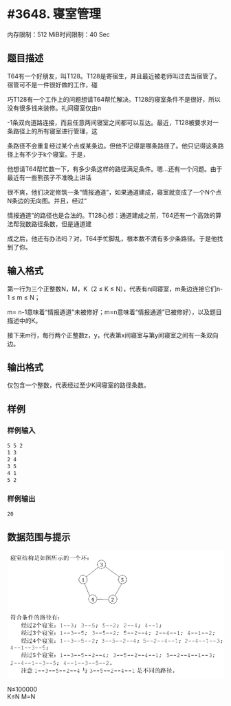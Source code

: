 # #3648. 寝室管理

内存限制：512 MiB时间限制：40 Sec

## 题目描述

T64有一个好朋友，叫T128。T128是寄宿生，并且最近被老师叫过去当宿管了。宿管可不是一件很好做的工作，碰

巧T128有一个工作上的问题想请T64帮忙解决。T128的寝室条件不是很好，所以没有很多钱来装修。礼间寝室仅由n

-1条双向道路连接，而且任意两间寝室之间都可以互达。最近，T128被要求对一条路径上的所有寝室进行管理，这

条路径不会重复经过某个点或某条边。但他不记得是哪条路径了。他只记得这条路径上有不少于k个寝室。于是，

他想请T64帮忙数一下，有多少条这样的路径满足条件。嗯&hellip;还有一个问题。由于最近有一些熊孩子不准晚上讲话

很不爽，他们决定修筑一条&ldquo;情报通道&rdquo;，如果通道建成，寝室就变成了一个N个点N条边的无向图。并且，经过&ldquo;

情报通道&rdquo;的路径也是合法的。T128心想：通道建成之前，T64还有一个高效的算法帮我数路径条数，但是通道建

成之后，他还有办法吗？对，T64手忙脚乱，根本数不清有多少条路径。于是他找到了你。

## 输入格式

第一行为三个正整数N，M，K（2 &le; K &le; N），代表有n间寝室，m条边连接它们n-1 &le; m &le; N；

m= n-1意味着&ldquo;情报遁道&rdquo;未被修好；m=n意味着&ldquo;情报通道&rdquo;已被修好），以及题目描述中的K。

接下来m行，每行两个正整数z，y，代表第x间寝室与第y间寝室之间有一条双向边。

## 输出格式

仅包含一个整数，代表经过至少K间寝室的路径条数。

## 样例

### 样例输入

    
    5 5 2
    1 3
    2 4
    3 5
    4 1
    5 2
    
    

### 样例输出

    
    20
    
    

## 数据范围与提示

![](upload/201407/11(2).jpg)

N&le;100000      
K&le;N
M=N           
